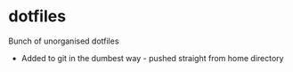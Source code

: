 # dotfiles
Bunch of unorganised dotfiles

- Added to git  in the dumbest way - pushed straight from home directory
